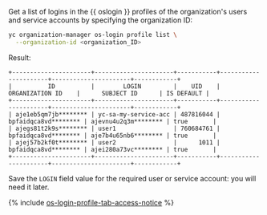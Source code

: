 Get a list of logins in the {{ oslogin }} profiles of the organization's users and service accounts by specifying the organization ID:

```bash
yc organization-manager os-login profile list \
  --organization-id <organization_ID>
```

Result:

```text
+----------------------+----------------------+-----------+----------------------+----------------------+------------+
|          ID          |        LOGIN         |    UID    |   ORGANIZATION ID    |      SUBJECT ID      | IS DEFAULT |
+----------------------+----------------------+-----------+----------------------+----------------------+------------+
| aje1eb5qm7jb******** | yc-sa-my-service-acc | 487816044 | bpfaidqca8vd******** | ajevnu4u2q3m******** | true       |
| ajegs81t2k9s******** | user1                | 760684761 | bpfaidqca8vd******** | aje7b4u65nb6******** | true       |
| ajej57b2kf0t******** | user2                |      1011 | bpfaidqca8vd******** | ajei280a73vc******** | true       |
+----------------------+----------------------+-----------+----------------------+----------------------+------------+
```

Save the `LOGIN` field value for the required user or service account: you will need it later.

{% include [os-login-profile-tab-access-notice](./os-login-profile-tab-access-notice.md) %}